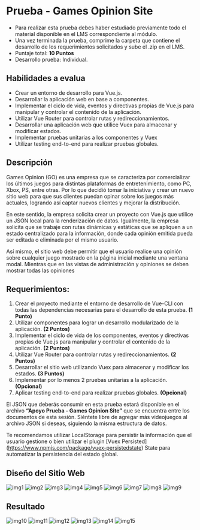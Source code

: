 # Prueba - Games Opinion Site

- Para realizar esta prueba debes haber estudiado previamente todo el material disponible en el LMS correspondiente al módulo.
- Una vez terminada la prueba, comprime la carpeta que contiene el desarrollo de los requerimientos solicitados y sube el .zip en el LMS.
- Puntaje total: **10 Puntos**
- Desarrollo prueba: Individual.

## Habilidades a evalua

- Crear un entorno de desarrollo para Vue.js.
- Desarrollar la aplicación web en base a componentes.
- Implementar el ciclo de vida, eventos y directivas propias de Vue.js para manipular y controlar el contenido de la aplicación.
- Utilizar Vue Router para controlar rutas y redireccionamientos.
- Desarrollar una aplicación web que utilice Vuex para almacenar y modificar estados.
- Implementar pruebas unitarias a los componentes y Vuex
- Utilizar testing end-to-end para realizar pruebas globales.

## Descripción

Games Opinion (GO) es una empresa que se caracteriza por comercializar los últimos juegos para distintas plataformas de entretenimiento, como PC, Xbox, PS, entre otras. Por lo que decidió tomar la iniciativa y crear un nuevo sitio web para que sus clientes puedan opinar sobre los juegos más actuales, logrando así captar nuevos clientes y mejorar la distribución.

En este sentido, la empresa solicita crear un proyecto con Vue.js que utilice un JSON local para la renderización de datos. Igualmente, la empresa solicita que se trabaje con rutas dinámicas y estáticas que se apliquen a un estado centralizado para la información, donde cada opinión emitida pueda ser editada o eliminada por el mismo usuario.

Así mismo, el sitio web debe permitir que el usuario realice una opinión sobre cualquier juego mostrado en la página inicial mediante una ventana modal. Mientras que en las vistas de administración y opiniones se deben mostrar todas las opiniones

## Requerimientos:

1. Crear el proyecto mediante el entorno de desarrollo de Vue-CLI con todas las dependencias necesarias para el desarrollo de esta prueba. **(1 Punto)**
1. Utilizar componentes para lograr un desarrollo modularizado de la aplicación. **(2 Puntos)**
1. Implementar el ciclo de vida de los componentes, eventos y directivas propias de Vue.js para manipular y controlar el contenido de la aplicación. **(2 Puntos)**
1. Utilizar Vue Router para controlar rutas y redireccionamientos. **(2 Puntos)**
1. Desarrollar el sitio web utilizando Vuex para almacenar y modificar los estados. **(3 Puntos)**
1. Implementar por lo menos 2 pruebas unitarias a la aplicación. **(Opcional)**
1. Aplicar testing end-to-end para realizar pruebas globales. **(Opcional)**

El JSON que deberás consumir en esta prueba estará disponible en el archivo **“Apoyo Prueba - Games Opinion Site”** que se encuentra entre los documentos de esta sesión. Siéntete libre de agregar más videojuegos al archivo JSON si deseas, siguiendo la misma estructura de datos.

Te recomendamos utilizar LocalStorage para persistir la información que el usuario gestione o bien utilizar el plugin [Vuex Persisted] (https://www.npmjs.com/package/vuex-persistedstate) State para automatizar la persistencia del estado global.

## Diseño del Sitio Web

![img1](src/assets/FotosReadme/1.jpg)
![img2](src/assets/FotosReadme/2.jpg)
![img3](src/assets/FotosReadme/3.jpg)
![img4](src/assets/FotosReadme/4.jpg)
![img5](src/assets/FotosReadme/5.jpg)
![img6](src/assets/FotosReadme/6.jpg)
![img7](src/assets/FotosReadme/7.jpg)
![img8](src/assets/FotosReadme/8.jpg)
![img9](src/assets/FotosReadme/9.jpg)

## Resultado

![img10](src/assets/FotosReadme/10.png)
![img11](src/assets/FotosReadme/11.jpg)
![img12](src/assets/FotosReadme/12.png)
![img13](src/assets/FotosReadme/13.png)
![img14](src/assets/FotosReadme/14.png)
![img15](src/assets/FotosReadme/15.png)
